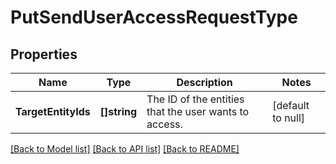 # PutSendUserAccessRequestType

## Properties
Name | Type | Description | Notes
------------ | ------------- | ------------- | -------------
**TargetEntityIds** | **[]string** | The ID of the entities that the user wants to access.  | [default to null]

[[Back to Model list]](../README.md#documentation-for-models) [[Back to API list]](../README.md#documentation-for-api-endpoints) [[Back to README]](../README.md)



